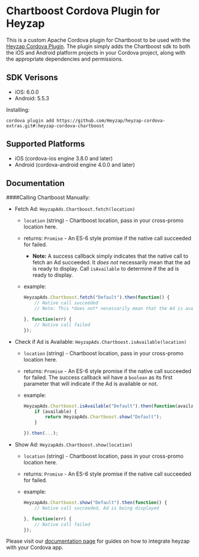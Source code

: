 Chartboost Cordova Plugin for Heyzap
==================================

This is a custom Apache Cordova plugin for Chartboost to be used with the [Heyzap Cordova Plugin](github.com/Heyzap/heyzap-cordova). The plugin simply adds the Chartboost sdk to both the iOS and Android platform projects in your Cordova project, along with the appropriate dependencies and permissions.

SDK Verisons
------------
- iOS: 6.0.0
- Android: 5.5.3

Installing:
```
cordova plugin add https://github.com/Heyzap/heyzap-cordova-extras.git#:heyzap-cordova-chartboost
```

Supported Platforms
-------------------
- iOS (cordova-ios engine 3.8.0 and later)
- Android (cordova-android engine 4.0.0 and later)

Documentation
-------------

####Calling Chartboost Manually:

- Fetch Ad: `HeyzapAds.Chartboost.fetch(location)`
	- `location` (string) - Chartboost location, pass in your cross-promo location here.
    - returns: `Promise` - An ES-6 style promise if the native call succeeded for failed.
        - **Note:** A success callback simply indicates that the native call to fetch an Ad succeeded. It _does not_ necessarily mean that the ad is ready to display. Call `isAvailable` to determine if the ad is ready to display.
    - example:

        ```javascript
        HeyzapAds.Chartboost.fetch("Default").then(function() {
            // Native call succeeded
            // Note: This *does not* necessarily mean that the Ad is available for display.

        }, function(err) {
            // Native call failed
        });
        ```

- Check if Ad is Available: `HeyzapAds.Chartboost.isAvailable(location)`
    - `location` (string) - Chartboost location, pass in your cross-promo location here.
    - returns: `Promise` - An ES-6 style promise if the native call succeeded for failed. The success callback wil have a `boolean` as its first parameter that will indicate if the Ad is available or not.
    - example:

        ```javascript
        HeyzapAds.Chartboost.isAvailable("Default").then(function(available) {
            if (available) {
                return HeyzapAds.Chartboost.show("Default");
            }

        }).then(...);
        ```

- Show Ad: `HeyzapAds.Chartboost.show(location)`
    - `location` (string) - Chartboost location, pass in your cross-promo location here.
    - returns: `Promise` - An ES-6 style promise if the native call succeeded for failed.
    - example:

        ```javascript
        HeyzapAds.Chartboost.show("Default").then(function() {
            // Native call succeeded, Ad is being displayed

        }, function(err) {
            // Native call failed
        });
        ```

Please visit our [documentation page](https://github.com/Heyzap/heyzap-cordova/blob/master/docs/setup_and_requirements.md) for guides on how to integrate heyzap with your Cordova app.
